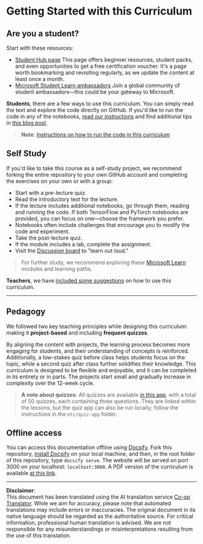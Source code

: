 <!--
CO_OP_TRANSLATOR_METADATA:
{
  "original_hash": "c4c545eb30765a49469ced84cfb4379f",
  "translation_date": "2025-08-31T17:34:16+00:00",
  "source_file": "lessons/0-course-setup/setup.md",
  "language_code": "en"
}
-->
# Getting Started with this Curriculum

## Are you a student?

Start with these resources:

* [Student Hub page](https://docs.microsoft.com/learn/student-hub?WT.mc_id=academic-77998-cacaste) This page offers beginner resources, student packs, and even opportunities to get a free certification voucher. It's a page worth bookmarking and revisiting regularly, as we update the content at least once a month.
* [Microsoft Student Learn ambassadors](https://studentambassadors.microsoft.com?WT.mc_id=academic-77998-cacaste) Join a global community of student ambassadors—this could be your gateway to Microsoft.

**Students**, there are a few ways to use this curriculum. You can simply read the text and explore the code directly on GitHub. If you'd like to run the code in any of the notebooks, [read our instructions](./etc/how-to-run.md) and find additional tips in [this blog post](https://soshnikov.com/education/how-to-execute-notebooks-from-github/).

> **Note**: [Instructions on how to run the code in this curriculum](./how-to-run.md)

## Self Study

If you'd like to take this course as a self-study project, we recommend forking the entire repository to your own GitHub account and completing the exercises on your own or with a group:

* Start with a pre-lecture quiz.
* Read the introductory text for the lecture.
* If the lecture includes additional notebooks, go through them, reading and running the code. If both TensorFlow and PyTorch notebooks are provided, you can focus on one—choose the framework you prefer.
* Notebooks often include challenges that encourage you to modify the code and experiment.
* Take the post-lecture quiz.
* If the module includes a lab, complete the assignment.
* Visit the [Discussion board](https://github.com/microsoft/AI-For-Beginners/discussions) to "learn out loud."

> For further study, we recommend exploring these [Microsoft Learn](https://docs.microsoft.com/en-us/users/dmitrysoshnikov-9132/collections/31zgizg2p418yo/?WT.mc_id=academic-77998-cacaste) modules and learning paths.

**Teachers**, we have [included some suggestions](/for-teachers.md) on how to use this curriculum.

---

## Pedagogy

We followed two key teaching principles while designing this curriculum: making it **project-based** and including **frequent quizzes**.

By aligning the content with projects, the learning process becomes more engaging for students, and their understanding of concepts is reinforced. Additionally, a low-stakes quiz before class helps students focus on the topic, while a second quiz after class further solidifies their knowledge. This curriculum is designed to be flexible and enjoyable, and it can be completed in its entirety or in parts. The projects start small and gradually increase in complexity over the 12-week cycle.

> **A note about quizzes**: All quizzes are available [in this app](https://red-field-0a6ddfd03.1.azurestaticapps.net/), with a total of 50 quizzes, each containing three questions. They are linked within the lessons, but the quiz app can also be run locally; follow the instructions in the `etc/quiz-app` folder.

## Offline access

You can access this documentation offline using [Docsify](https://docsify.js.org/#/). Fork this repository, [install Docsify](https://docsify.js.org/#/quickstart) on your local machine, and then, in the root folder of this repository, type `docsify serve`. The website will be served on port 3000 on your localhost: `localhost:3000`. A PDF version of the curriculum is available [at this link](../../../../../../../../../etc/pdf/readme.pdf).

---

**Disclaimer**:  
This document has been translated using the AI translation service [Co-op Translator](https://github.com/Azure/co-op-translator). While we aim for accuracy, please note that automated translations may include errors or inaccuracies. The original document in its native language should be regarded as the authoritative source. For critical information, professional human translation is advised. We are not responsible for any misunderstandings or misinterpretations resulting from the use of this translation.